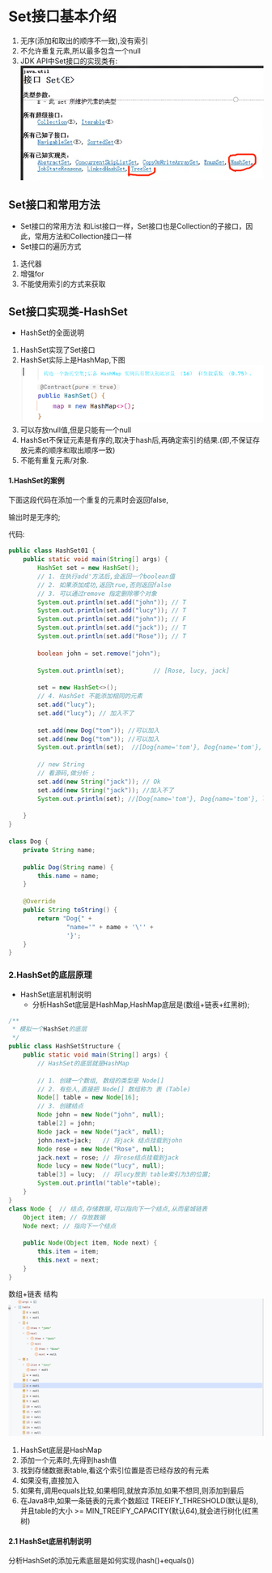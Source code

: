 # Set接口基本介绍

1. 无序(添加和取出的顺序不一致),没有索引
2. 不允许重复元素,所以最多包含一个null
3. JDK API中Set接口的实现类有:
   ![img.png](images/img_3.png)

## Set接口和常用方法

* Set接口的常用方法
  和List接口一样，Set接口也是Collection的子接口，因此，常用方法和Collection接口一样
* Set接口的遍历方式

1. 迭代器
2. 增强for
3. 不能使用索引的方式来获取

## Set接口实现类-HashSet

* HashSet的全面说明

1. HashSet实现了Set接口
2. HashSet实际上是HashMap,下图
   ![img_1.png](images/img_1.png)
3. 可以存放null值,但是只能有一个null
4. HashSet不保证元素是有序的,取决于hash后,再确定索引的结果.(即,不保证存放元素的顺序和取出顺序一致)
5. 不能有重复元素/对象.

#### 1.HashSet的案例

下面这段代码在添加一个重复的元素时会返回false,

输出时是无序的;

代码:

```java
public class HashSet01 {
    public static void main(String[] args) {
        HashSet set = new HashSet();
        // 1. 在执行add'方法后,会返回一个boolean值
        // 2. 如果添加成功,返回true,否则返回false
        // 3. 可以通过remove 指定删除哪个对象
        System.out.println(set.add("john")); // T
        System.out.println(set.add("lucy")); // T
        System.out.println(set.add("john")); // F
        System.out.println(set.add("jack")); // T
        System.out.println(set.add("Rose")); // T

        boolean john = set.remove("john");

        System.out.println(set);        // [Rose, lucy, jack]

        set = new HashSet<>();
        // 4. HashSet 不能添加相同的元素
        set.add("lucy");
        set.add("lucy"); // 加入不了

        set.add(new Dog("tom")); //可以加入
        set.add(new Dog("tom")); //可以加入
        System.out.println(set);  //[Dog{name='tom'}, Dog{name='tom'}, lucy]

        // new String
        // 看源码,做分析 ;
        set.add(new String("jack")); // Ok
        set.add(new String("jack")); //加入不了
        System.out.println(set); //[Dog{name='tom'}, Dog{name='tom'}, lucy, jack]

    }
}

class Dog {
    private String name;

    public Dog(String name) {
        this.name = name;
    }

    @Override
    public String toString() {
        return "Dog{" +
                "name='" + name + '\'' +
                '}';
    }
}
```
### 2.HashSet的底层原理

* HashSet底层机制说明
  * 分析HashSet底层是HashMap,HashMap底层是(数组+链表+红黑树);

```java
/**
 * 模拟一个HashSet的底层
 */
public class HashSetStructure {
    public static void main(String[] args) {
        // HashSet的底层就是HashMap

        // 1. 创建一个数组, 数组的类型是 Node[]
        // 2. 有些人,直接把 Node[] 数组称为 表 (Table)
        Node[] table = new Node[16];
        // 3. 创建结点
        Node john = new Node("john", null);
        table[2] = john;
        Node jack = new Node("jack", null);
        john.next=jack;   // 将jack 结点挂载到john
        Node rose = new Node("Rose", null);
        jack.next = rose; // 将rose结点挂载到jack
        Node lucy = new Node("lucy", null);
        table[3] = lucy;  // 将lucy放到 table索引为3的位置;
        System.out.println("table"+table);
    }
}
class Node {  // 结点,存储数据,可以指向下一个结点,从而星城链表
    Object item; // 存放数据
    Node next; // 指向下一个结点

    public Node(Object item, Node next) {
        this.item = item;
        this.next = next;
    }
}
```
数组+链表 结构
![img_2.png](images/img_2.png)

1. HashSet底层是HashMap
2. 添加一个元素时,先得到hash值 
3. 找到存储数据表table,看这个索引位置是否已经存放的有元素
4. 如果没有,直接加入
5. 如果有,调用equals比较,如果相同,就放弃添加,如果不想同,则添加到最后
6. 在Java8中,如果一条链表的元素个数超过 TREEIFY_THRESHOLD(默认是8),并且table的大小 >= MIN_TREEIFY_CAPACITY(默认64),就会进行树化(红黑树)


#### 2.1 HashSet底层机制说明
分析HashSet的添加元素底层是如何实现(hash()+equals())
